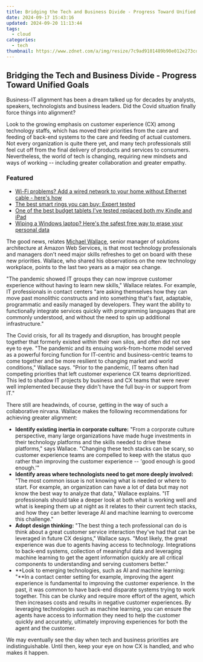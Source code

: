 ```yaml
---
title: Bridging the Tech and Business Divide - Progress Toward Unified Goals
date: 2024-09-17 15:43:16
updated: 2024-09-20 11:13:44
tags:
  - cloud
categories:
  - tech
thumbnail: https://www.zdnet.com/a/img/resize/7c9ad9101489b90e012e273cd29e8da698ce3ef6/2019/03/13/062e032b-1219-4eee-91ba-340f979c2dd0/istock-914788012.jpg?width=278&height=156&fit=crop&auto=webp
---
```


## Bridging the Tech and Business Divide - Progress Toward Unified Goals

Business-IT alignment has been a dream talked up for decades by analysts, speakers, technologists and business leaders. Did the Covid situation finally force things into alignment? 

Look to the growing emphasis on customer experience (CX) among technology staffs, which has moved their priorities from the care and feeding of back-end systems to the care and feeding of actual customers. Not every organization is quite there yet, and many tech professionals still feel cut off from the final delivery of products and services to consumers. Nevertheless, the world of tech is changing, requiring new mindsets and ways of working -- including greater collaboration and greater empathy. 

### Featured

* [Wi-Fi problems? Add a wired network to your home without Ethernet cable - here's how](https://www.zdnet.com/article/wi-fi-problems-how-to-add-a-wired-network-to-your-home-without-ethernet-cable/)
* [The best smart rings you can buy: Expert tested](https://www.zdnet.com/article/best-smart-ring/)
* [One of the best budget tablets I've tested replaced both my Kindle and iPad](https://www.zdnet.com/article/one-of-the-best-budget-tablets-ive-tested-replaced-bot-my-kindle-and-ipad/)
* [Wiping a Windows laptop? Here's the safest free way to erase your personal data](https://www.zdnet.com/article/wiping-a-windows-laptop-heres-the-safest-free-way-to-erase-your-personal-data/)

The good news, relates [Michael Wallace](https://www.linkedin.com/in/michael-wallace-441b2410/), senior manager of solutions architecture at Amazon Web Services, is that most technology professionals and managers don't need major skills refreshes to get on board with these new priorities. Wallace, who shared his observations on the new technology workplace, points to the last two years as a major sea change. 

"The pandemic showed IT groups they can now improve customer experience without having to learn new skills," Wallace relates. For example, IT professionals in contact centers "are asking themselves how they can move past monolithic constructs and into something that's fast, adaptable, programmatic and easily managed by developers. They want the ability to functionally integrate services quickly with programming languages that are commonly understood, and without the need to spin up additional infrastructure."

The Covid crisis, for all its tragedy and disruption, has brought people together that formerly existed within their own silos, and often did not see eye to eye. "The pandemic and its ensuing work-from-home model served as a powerful forcing function for IT-centric and business-centric teams to come together and be more resilient to changing market and world conditions," Wallace says. "Prior to the pandemic, IT teams often had competing priorities that left customer experience CX teams deprioritized. This led to shadow IT projects by business and CX teams that were never well implemented because they didn't have the full buy-in or support from IT." 

There still are headwinds, of course, getting in the way of such a collaborative nirvana. Wallace makes the following recommendations for achieving greater alignment: 

* **Identify existing inertia in corporate culture:** "From a corporate culture perspective, many large organizations have made huge investments in their technology platforms and the skills needed to drive these platforms," says Wallace. "Changing these tech stacks can be scary, so customer experience teams are compelled to keep with the status quo rather than improving the customer experience -- 'good enough is good enough.'"
* **Identify areas where technologists need to get more deeply involved:** "The most common issue is not knowing what is needed or where to start. For example, an organization can have a lot of data but may not know the best way to analyze that data," Wallace explains. "IT professionals should take a deeper look at both what is working well and what is keeping them up at night as it relates to their current tech stacks, and how they can better leverage AI and machine learning to overcome this challenge."
* **Adopt design thinking:** "The best thing a tech professional can do is think about a great customer service interaction they've had that can be leveraged in future CX designs," Wallace says. "Most likely, the great experience was due to agents having access to technology. Integrations to back-end systems, collection of meaningful data and leveraging machine learning to get the agent information quickly are all critical components to understanding and serving customers better."
* **Look to emerging technologies, such as AI and machine learning: "**In a contact center setting for example, improving the agent experience is fundamental to improving the customer experience. In the past, it was common to have back-end disparate systems trying to work together. This can be clunky and require more effort of the agent, which then increases costs and results in negative customer experiences. By leveraging technologies such as machine learning, you can ensure the agents have access to information they need to help the customer quickly and accurately, ultimately improving experiences for both the agent and the customer.

We may eventually see the day when tech and business priorities are indistinguishable. Until then, keep your eye on how CX is handled, and who makes it happen.

<ins class="adsbygoogle"
     style="display:block"
     data-ad-format="autorelaxed"
     data-ad-client="ca-pub-7571918770474297"
     data-ad-slot="1223367746"></ins>



<ins class="adsbygoogle"
     style="display:block"
     data-ad-client="ca-pub-7571918770474297"
     data-ad-slot="8358498916"
     data-ad-format="auto"
     data-full-width-responsive="true"></ins>
